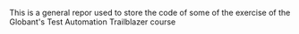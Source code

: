 This is a general repor used to store the code of some of the exercise of the Globant's Test Automation Trailblazer course
